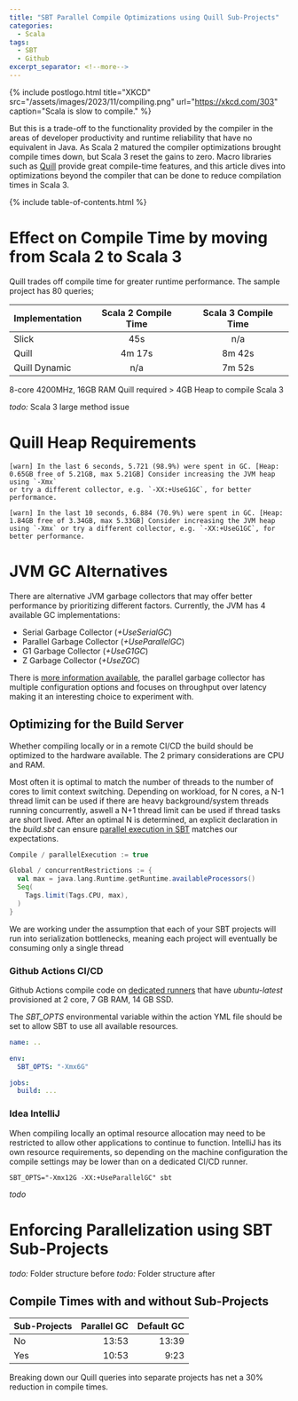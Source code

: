 ```yaml
---
title: "SBT Parallel Compile Optimizations using Quill Sub-Projects"
categories:
  - Scala
tags:
  - SBT
  - Github
excerpt_separator: <!--more-->
---
```


{% include postlogo.html
title="XKCD"
src="/assets/images/2023/11/compiling.png"
url="https://xkcd.com/303"
caption="Scala is slow to compile."
%}

But this is a trade-off to the functionality provided by the compiler in the areas of developer productivity and
runtime reliability that have no equivalent in Java. As Scala 2 matured the compiler optimizations brought compile times
down,
but Scala 3 reset the gains to zero. Macro libraries such as [Quill](https://zio.dev/zio-quill/) provide great
compile-time
features, and this article dives into optimizations beyond the compiler that can be done to reduce compilation times
in Scala 3.
<!--more-->

{% include table-of-contents.html %}

# Effect on Compile Time by moving from Scala 2 to Scala 3

Quill trades off compile time for greater runtime performance. The sample project has 80 queries;

| Implementation | Scala 2 Compile Time | Scala 3 Compile Time |
|:---------------|:--------------------:|:--------------------:|
| Slick          |         45s          |         n/a          |
| Quill          |        4m 17s        |        8m 42s        |
| Quill Dynamic  |         n/a          |        7m 52s        |

8-core 4200MHz, 16GB RAM
Quill required > 4GB Heap to compile Scala 3

_todo:_ Scala 3 large method issue

# Quill Heap Requirements

```
[warn] In the last 6 seconds, 5.721 (98.9%) were spent in GC. [Heap: 0.65GB free of 5.21GB, max 5.21GB] Consider increasing the JVM heap using `-Xmx`
or try a different collector, e.g. `-XX:+UseG1GC`, for better performance.
```

```
[warn] In the last 10 seconds, 6.884 (70.9%) were spent in GC. [Heap: 1.84GB free of 3.34GB, max 5.33GB] Consider increasing the JVM heap using `-Xmx` or try a different collector, e.g. `-XX:+UseG1GC`, for better performance.
```

# JVM GC Alternatives

There are alternative JVM garbage collectors that may offer better performance by prioritizing different factors.
Currently, the JVM has 4 available GC implementations:

- Serial Garbage Collector (_+UseSerialGC_)
- Parallel Garbage Collector (_+UseParallelGC_)
- G1 Garbage Collector (_+UseG1GC_)
- Z Garbage Collector (_+UseZGC_)

There is [more information available](https://www.baeldung.com/jvm-garbage-collectors), the parallel garbage
collector has multiple configuration options and focuses on throughput over latency making it an interesting choice to
experiment with.

## Optimizing for the Build Server

Whether compiling locally or in a remote CI/CD the build should be optimized to the hardware available. The 2 primary
considerations are CPU and RAM.

Most often it is optimal to match the number of threads to the number of cores to limit context switching. Depending on
workload, for N cores, a N-1 thread limit can be used if there are heavy background/system threads running concurrently,
aswell a N+1 thread limit can be used if thread tasks are short lived. After an optimal N is determined, an explicit
declaration in the _build.sbt_ can
ensure [parallel execution in SBT](https://www.scala-sbt.org/1.x/docs/Parallel-Execution.html)
matches our expectations.

```sbt
Compile / parallelExecution := true

Global / concurrentRestrictions := {
  val max = java.lang.Runtime.getRuntime.availableProcessors()
  Seq(
    Tags.limit(Tags.CPU, max),
  )
}
```

We are working under the assumption that each of your SBT projects will run into serialization bottlenecks, meaning each
project will eventually be consuming only a single thread

### Github Actions CI/CD

Github Actions compile code
on [dedicated runners](https://docs.github.com/en/actions/using-github-hosted-runners/about-github-hosted-runners/about-github-hosted-runners#supported-runners-and-hardware-resources)
that have _ubuntu-latest_ provisioned at 2 core, 7 GB RAM, 14 GB SSD.

The _SBT_OPTS_ environmental variable within the action YML file should be set to allow SBT to use all available
resources.

```yaml
name: ..

env:
  SBT_OPTS: "-Xmx6G"

jobs:
  build: ...
```

### Idea IntelliJ

When compiling locally an optimal resource allocation may need to be restricted to allow other applications to continue
to function.
IntelliJ has its own resource requirements, so depending on the machine configuration the compile settings may be lower
than on a dedicated CI/CD runner.

```
SBT_OPTS="-Xmx12G -XX:+UseParallelGC" sbt
```

_todo_

# Enforcing Parallelization using SBT Sub-Projects

_todo:_ Folder structure before
_todo:_ Folder structure after

## Compile Times with and without Sub-Projects

| Sub-Projects | Parallel GC | Default GC |
|:-------------|------------:|-----------:|
| No           |       13:53 |      13:39 |
| Yes          |       10:53 |       9:23 |

Breaking down our Quill queries into separate projects has net a 30% reduction in compile times.




